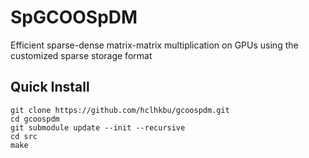 # SpGCOOSpDM
Efficient sparse-dense matrix-matrix multiplication on GPUs using the customized sparse storage format

## Quick Install
```
git clone https://github.com/hclhkbu/gcoospdm.git 
cd gcoospdm
git submodule update --init --recursive
cd src
make
```
